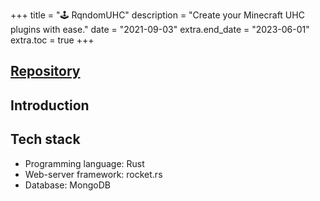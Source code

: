 +++
title = "🕹️ RqndomUHC"
description = "Create your Minecraft UHC plugins with ease."
date = "2021-09-03"
extra.end_date = "2023-06-01"
extra.toc = true
+++

## [Repository](https://github.com/paulcomte/RqndomUHC-API)

## Introduction

## Tech stack
 - Programming language: Rust
 - Web-server framework: rocket.rs
 - Database: MongoDB
